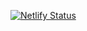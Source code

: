 [![Netlify Status](https://api.netlify.com/api/v1/badges/6238c2c8-ea67-4fe8-9fdf-9b94c7e0246c/deploy-status)](https://app.netlify.com/sites/greenawesomethumb/deploys)
